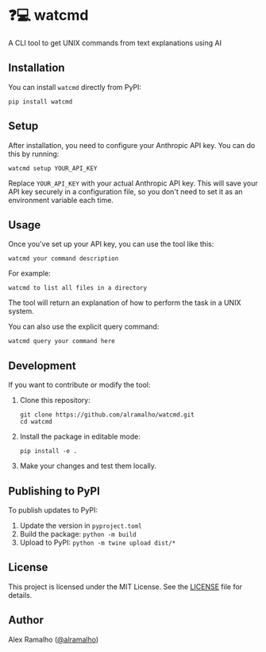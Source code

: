 # ❓💻 watcmd

A CLI tool to get UNIX commands from text explanations using AI

## Installation

You can install `watcmd` directly from PyPI:

```
pip install watcmd
```

## Setup

After installation, you need to configure your Anthropic API key. You can do this by running:

```
watcmd setup YOUR_API_KEY
```

Replace `YOUR_API_KEY` with your actual Anthropic API key. This will save your API key securely in a configuration file, so you don't need to set it as an environment variable each time.

## Usage

Once you've set up your API key, you can use the tool like this:

```
watcmd your command description
```

For example:

```
watcmd to list all files in a directory
```

The tool will return an explanation of how to perform the task in a UNIX system.

You can also use the explicit query command:

```
watcmd query your command here
```

## Development

If you want to contribute or modify the tool:

1. Clone this repository:
   ```
   git clone https://github.com/alramalho/watcmd.git
   cd watcmd
   ```

2. Install the package in editable mode:
   ```
   pip install -e .
   ```

3. Make your changes and test them locally.

## Publishing to PyPI

To publish updates to PyPI:

1. Update the version in `pyproject.toml`
2. Build the package: `python -m build`
3. Upload to PyPI: `python -m twine upload dist/*`

## License

This project is licensed under the MIT License. See the [LICENSE](LICENSE.txt) file for details.

## Author

Alex Ramalho ([@alramalho](https://github.com/alramalho))
